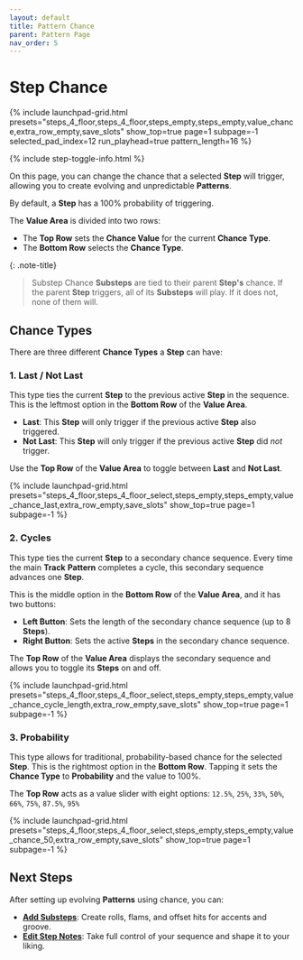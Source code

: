 ```yaml
---
layout: default
title: Pattern Chance
parent: Pattern Page
nav_order: 5
---
```

# Step Chance

{% include launchpad-grid.html presets="steps_4_floor,steps_4_floor,steps_empty,steps_empty,value_chance,extra_row_empty,save_slots" show_top=true page=1 subpage=-1 selected_pad_index=12 run_playhead=true pattern_length=16 %}

{% include step-toggle-info.html %}

On this page, you can change the chance that a selected **Step** will trigger, allowing you to create evolving and unpredictable **Patterns**.

By default, a **Step** has a 100% probability of triggering.

The **Value Area** is divided into two rows:

- The **Top Row** sets the **Chance Value** for the current **Chance Type**.
- The **Bottom Row** selects the **Chance Type**.

{: .note-title}
> Substep Chance
> **Substeps** are tied to their parent **Step's** chance. If the parent **Step** triggers, all of its **Substeps** will play. If it does not, none of them will.

## Chance Types

There are three different **Chance Types** a **Step** can have:

### 1. Last / Not Last

This type ties the current **Step** to the previous active **Step** in the sequence. This is the leftmost option in the **Bottom Row** of the **Value Area**.

- **Last**: This **Step** will only trigger if the previous active **Step** also triggered.
- **Not Last**: This **Step** will only trigger if the previous active **Step** did *not* trigger.

Use the **Top Row** of the **Value Area** to toggle between **Last** and **Not Last**.

{% include launchpad-grid.html presets="steps_4_floor,steps_4_floor_select,steps_empty,steps_empty,value_chance_last,extra_row_empty,save_slots" show_top=true page=1 subpage=-1 %}

### 2. Cycles

This type ties the current **Step** to a secondary chance sequence. Every time the main **Track** **Pattern** completes a cycle, this secondary sequence advances one **Step**.

This is the middle option in the **Bottom Row** of the **Value Area**, and it has two buttons:

- **Left Button**: Sets the length of the secondary chance sequence (up to 8 **Steps**).
- **Right Button**: Sets the active **Steps** in the secondary chance sequence.

The **Top Row** of the **Value Area** displays the secondary sequence and allows you to toggle its **Steps** on and off.

{% include launchpad-grid.html presets="steps_4_floor,steps_4_floor_select,steps_empty,steps_empty,value_chance_cycle_length,extra_row_empty,save_slots" show_top=true page=1 subpage=-1 %}

### 3. Probability

This type allows for traditional, probability-based chance for the selected **Step**. This is the rightmost option in the **Bottom Row**. Tapping it sets the **Chance Type** to **Probability** and the value to 100%.

The **Top Row** acts as a value slider with eight options:
`12.5%`, `25%`, `33%`, `50%`, `66%`, `75%`, `87.5%`, `95%`

{% include launchpad-grid.html presets="steps_4_floor,steps_4_floor_select,steps_empty,steps_empty,value_chance_50,extra_row_empty,save_slots" show_top=true page=1 subpage=-1 %}

## Next Steps

After setting up evolving **Patterns** using chance, you can:

- **[Add Substeps](pattern-substeps.html)**: Create rolls, flams, and offset hits for accents and groove.
- **[Edit Step Notes](../notes-page/index.html)**: Take full control of your sequence and shape it to your liking.
